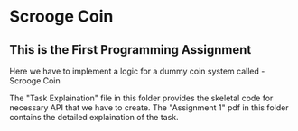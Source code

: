 # Scrooge Coin
## This is the First Programming Assignment

Here we have to implement a logic for a dummy coin system called - Scrooge Coin 

The "Task Explaination" file in this folder provides the skeletal code for necessary API that we have to create.
The "Assignment 1" pdf in this folder contains the detailed explaination of the task.
